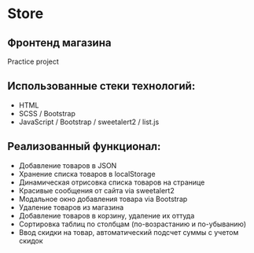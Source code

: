 # Store
## Фронтенд магазина
Practice project

## Использованные стеки технологий:

- HTML
- SCSS / Bootstrap
- JavaScript / Bootstrap / sweetalert2 / list.js

## Реализованный функционал:

- Добавление товаров в JSON
- Хранение списка товаров в localStorage
- Динамическая отрисовка списка товаров на странице
- Красивые сообщения от сайта via sweetalert2
- Модальное окно добавления товара via Bootstrap
- Удаление товаров из магазина
- Добавление товаров в корзину, удаление их оттуда
- Сортировка таблиц по столбцам (по-возрастанию и по-убыванию)
- Ввод скидки на товар, автоматический подсчет суммы с учетом скидок
